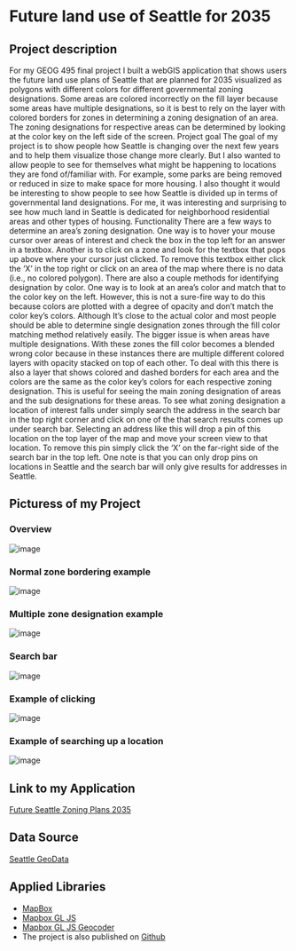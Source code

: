  # Future land use of Seattle for 2035

## Project description
For my GEOG 495 final project I built a webGIS application that shows users the future land use plans of Seattle that are planned for 2035 visualized as polygons with different colors for different governmental zoning designations. Some areas are colored incorrectly on the fill layer because some areas have multiple designations, so it is best to rely on the layer with colored borders for zones in determining a zoning designation of an area. The zoning designations for respective areas can be determined by looking at the color key on the left side of the screen.
Project goal
The goal of my project is to show people how Seattle is changing over the next few years and to help them visualize those change more clearly. But I also wanted to allow people to see for themselves what might be happening to locations they are fond of/familiar with. For example, some parks are being removed or reduced in size to make space for more housing. I also thought it would be interesting to show people to see how Seattle is divided up in terms of governmental land designations. For me, it was interesting and surprising to see how much land in Seattle is dedicated for neighborhood residential areas and other types of housing.
Functionality
There are a few ways to determine an area’s zoning designation. One way is to hover your mouse cursor over areas of interest and check the box in the top left for an answer in a textbox. Another is to click on a zone and look for the textbox that pops up above where your cursor just clicked. To remove this textbox either click the ‘X’ in the top right or click on an area of the map where there is no data (i.e., no colored polygon). There are also a couple methods for identifying designation by color. One way is to look at an area’s color and match that to the color key on the left. However, this is not a sure-fire way to do this because colors are plotted with a degree of opacity and don’t match the color key’s colors. Although It’s close to the actual color and most people should be able to determine single designation zones through the fill color matching method relatively easily.  The bigger issue is when areas have multiple designations. With these zones the fill color becomes a blended wrong color because in these instances there are multiple different colored layers with opacity stacked on top of each other. To deal with this there is also a layer that shows colored and dashed borders for each area and the colors are the same as the color key’s colors for each respective zoning designation. This is useful for seeing the main zoning designation of areas and the sub designations for these areas. To see what zoning designation a location of interest falls under simply search the address in the search bar in the top right corner and click on one of the that search results comes up under search bar. Selecting an address like this will drop a pin of this location on the top layer of the map and move your screen view to that location. To remove this pin simply click the ‘X’ on the far-right side of the search bar in the top left. One note is that you can only drop pins on locations in Seattle and the search bar will only give results for addresses in Seattle.
## Picturess of my Project
### Overview
![image](img/overview.PNG)
### Normal zone bordering example
![image](img/normal_bordering.PNG)
### Multiple zone designation example
![image](img/multiple_designations.PNG)
### Search bar
![image](img/search_bar.PNG)
### Example of clicking
![image](img/clicking.PNG)
### Example of searching up a location
![image](img/geocoding_and_click.PNG)

## Link to my Application
[Future Seattle Zoning Plans 2035](https://yodapancake.github.io/geog495_finalproject/)

## Data Source
[Seattle GeoData](https://data-seattlecitygis.opendata.arcgis.com/datasets/SeattleCityGIS::future-land-use-2035/about)

## Applied Libraries
* [MapBox](https://www.mapbox.com/)
* [Mapbox GL JS](https://docs.mapbox.com/mapbox-gl-js/api/)
* [Mapbox GL JS Geocoder](https://api.mapbox.com/mapbox-gl-js/plugins/mapbox-gl-geocoder/v4.7.2/mapbox-gl-geocoder.min.js)
* The project is also published on [Github](https://github.com/)
